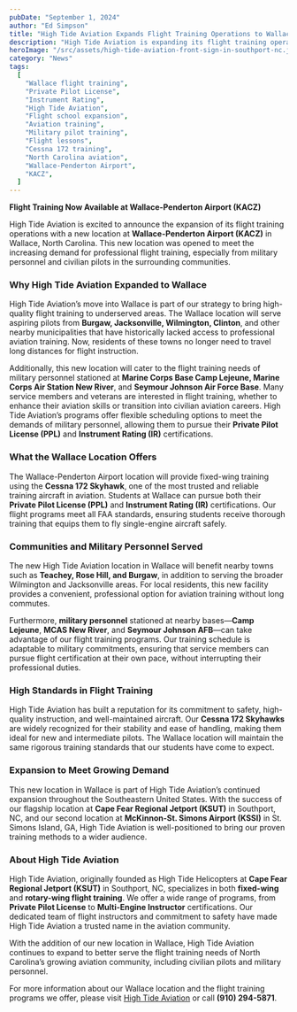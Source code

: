 ```yaml
---
pubDate: "September 1, 2024"
author: "Ed Simpson"
title: "High Tide Aviation Expands Flight Training Operations to Wallace, NC"
description: "High Tide Aviation is expanding its flight training operations to Wallace, NC, at Wallace-Penderton Airport (KACZ), serving aspiring pilots and military personnel from nearby communities."
heroImage: "/src/assets/high-tide-aviation-front-sign-in-southport-nc.jpg"
category: "News"
tags:
  [
    "Wallace flight training",
    "Private Pilot License",
    "Instrument Rating",
    "High Tide Aviation",
    "Flight school expansion",
    "Aviation training",
    "Military pilot training",
    "Flight lessons",
    "Cessna 172 training",
    "North Carolina aviation",
    "Wallace-Penderton Airport",
    "KACZ",
  ]
---
```


**Flight Training Now Available at Wallace-Penderton Airport (KACZ)**

High Tide Aviation is excited to announce the expansion of its flight training operations with a new location at **Wallace-Penderton Airport (KACZ)** in Wallace, North Carolina. This new location was opened to meet the increasing demand for professional flight training, especially from military personnel and civilian pilots in the surrounding communities.

### Why High Tide Aviation Expanded to Wallace
High Tide Aviation’s move into Wallace is part of our strategy to bring high-quality flight training to underserved areas. The Wallace location will serve aspiring pilots from **Burgaw, Jacksonville, Wilmington, Clinton**, and other nearby municipalities that have historically lacked access to professional aviation training. Now, residents of these towns no longer need to travel long distances for flight instruction.

Additionally, this new location will cater to the flight training needs of military personnel stationed at **Marine Corps Base Camp Lejeune, Marine Corps Air Station New River**, and **Seymour Johnson Air Force Base**. Many service members and veterans are interested in flight training, whether to enhance their aviation skills or transition into civilian aviation careers. High Tide Aviation’s programs offer flexible scheduling options to meet the demands of military personnel, allowing them to pursue their **Private Pilot License (PPL)** and **Instrument Rating (IR)** certifications.

### What the Wallace Location Offers
The Wallace-Penderton Airport location will provide fixed-wing training using the **Cessna 172 Skyhawk**, one of the most trusted and reliable training aircraft in aviation. Students at Wallace can pursue both their **Private Pilot License (PPL)** and **Instrument Rating (IR)** certifications. Our flight programs meet all FAA standards, ensuring students receive thorough training that equips them to fly single-engine aircraft safely.

### Communities and Military Personnel Served
The new High Tide Aviation location in Wallace will benefit nearby towns such as **Teachey, Rose Hill, and Burgaw**, in addition to serving the broader Wilmington and Jacksonville areas. For local residents, this new facility provides a convenient, professional option for aviation training without long commutes.

Furthermore, **military personnel** stationed at nearby bases—**Camp Lejeune**, **MCAS New River**, and **Seymour Johnson AFB**—can take advantage of our flight training programs. Our training schedule is adaptable to military commitments, ensuring that service members can pursue flight certification at their own pace, without interrupting their professional duties.

### High Standards in Flight Training
High Tide Aviation has built a reputation for its commitment to safety, high-quality instruction, and well-maintained aircraft. Our **Cessna 172 Skyhawks** are widely recognized for their stability and ease of handling, making them ideal for new and intermediate pilots. The Wallace location will maintain the same rigorous training standards that our students have come to expect.

### Expansion to Meet Growing Demand
This new location in Wallace is part of High Tide Aviation’s continued expansion throughout the Southeastern United States. With the success of our flagship location at **Cape Fear Regional Jetport (KSUT)** in Southport, NC, and our second location at **McKinnon-St. Simons Airport (KSSI)** in St. Simons Island, GA, High Tide Aviation is well-positioned to bring our proven training methods to a wider audience.

### About High Tide Aviation
High Tide Aviation, originally founded as High Tide Helicopters at **Cape Fear Regional Jetport (KSUT)** in Southport, NC, specializes in both **fixed-wing** and **rotary-wing flight training**. We offer a wide range of programs, from **Private Pilot License** to **Multi-Engine Instructor** certifications. Our dedicated team of flight instructors and commitment to safety have made High Tide Aviation a trusted name in the aviation community.

With the addition of our new location in Wallace, High Tide Aviation continues to expand to better serve the flight training needs of North Carolina’s growing aviation community, including civilian pilots and military personnel.

For more information about our Wallace location and the flight training programs we offer, please visit [High Tide Aviation](https://hightideaviation.com/) or call **(910) 294-5871**.
